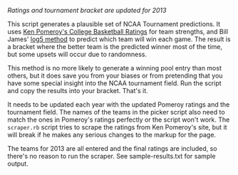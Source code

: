 *Ratings and tournament bracket are updated for 2013*

This script generates a plausible set of NCAA Tournament predictions.
It uses [Ken Pomeroy's College Basketball Ratings](http://kenpom.com/)
for team strengths, and Bill James' [log5 method](http://www.tangotiger.net/wiki/index.php?title=Log5)
to predict which team will win each game. The result is a bracket where
the better team is the predicted winner most of the time, but some
upsets will occur due to randomness.

This method is no more likely to generate a winning pool entry than most
others, but it does save you from your biases or from pretending that
you have some special insight into the NCAA tournament field. Run the
script and copy the results into your bracket. That's it.

It needs to be updated each year with the updated Pomeroy ratings and
the tournament field. The names of the teams in the picker script also
need to match the ones in Pomeroy's ratings perfectly or the script
won't work. The `scraper.rb` script tries to scrape the ratings from Ken
Pomeroy's site, but it will break if he makes any serious changes to
the markup for the page.

The teams for 2013 are all entered and the final ratings are included,
so there's no reason to run the scraper. See sample-results.txt for sample
output.


